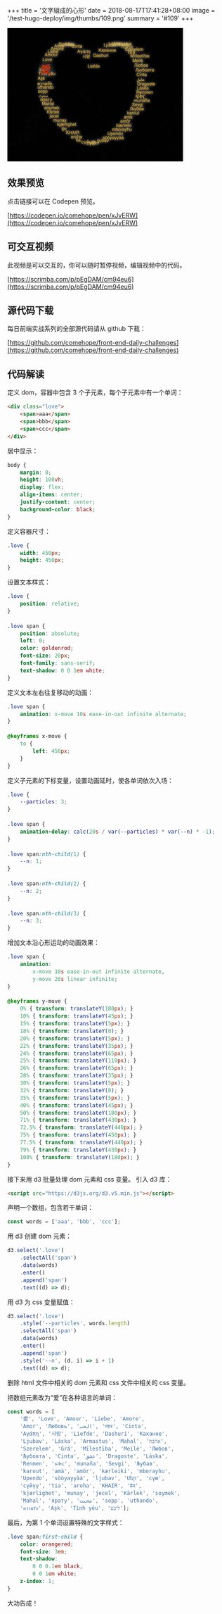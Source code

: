 +++
title = '文字組成的心形'
date = 2018-08-17T17:41:28+08:00
image = '/test-hugo-deploy/img/thumbs/109.png'
summary = '#109'
+++

![](./work.gif)

## 效果预览

点击链接可以在 Codepen 预览。

[https://codepen.io/comehope/pen/xJvERW](https://codepen.io/comehope/pen/xJvERW)

## 可交互视频

此视频是可以交互的，你可以随时暂停视频，编辑视频中的代码。

[https://scrimba.com/p/pEgDAM/cm94eu6](https://scrimba.com/p/pEgDAM/cm94eu6)

## 源代码下载

每日前端实战系列的全部源代码请从 github 下载：

[https://github.com/comehope/front-end-daily-challenges](https://github.com/comehope/front-end-daily-challenges)

## 代码解读

定义 dom，容器中包含 3 个子元素，每个子元素中有一个单词：
```html
<div class="love">
    <span>aaa</span>
    <span>bbb</span>
    <span>ccc</span>
</div>
```

居中显示：
```css
body {
    margin: 0;
    height: 100vh;
    display: flex;
    align-items: center;
    justify-content: center;
    background-color: black;
}
```

定义容器尺寸：
```css
.love {
    width: 450px;
    height: 450px;
}
```

设置文本样式：
```css
.love {
    position: relative;
}

.love span {
    position: absolute;
    left: 0;
    color: goldenrod;
    font-size: 20px;
    font-family: sans-serif;
    text-shadow: 0 0 1em white;
}
```

定义文本左右往复移动的动画：
```css
.love span {
    animation: x-move 10s ease-in-out infinite alternate;
}

@keyframes x-move {
    to {
        left: 450px;
    }
}
```

定义子元素的下标变量，设置动画延时，使各单词依次入场：
```css
.love {
    --particles: 3;
}

.love span {
    animation-delay: calc(20s / var(--particles) * var(--n) * -1);
}

.love span:nth-child(1) {
    --n: 1;
}

.love span:nth-child(2) {
    --n: 2;
}

.love span:nth-child(3) {
    --n: 3;
}
```

增加文本沿心形运动的动画效果：
```css
.love span {
    animation: 
        x-move 10s ease-in-out infinite alternate,
        y-move 20s linear infinite;
}

@keyframes y-move {
    0% { transform: translateY(180px); }
    10% { transform: translateY(45px); }
    15% { transform: translateY(5px); }
    18% { transform: translateY(0); }
    20% { transform: translateY(5px); }
    22% { transform: translateY(35px); }
    24% { transform: translateY(65px); }
    25% { transform: translateY(110px); }
    26% { transform: translateY(65px); }
    28% { transform: translateY(35px); }
    30% { transform: translateY(5px); }
    32% { transform: translateY(0); }
    35% { transform: translateY(5px); }
    40% { transform: translateY(45px); }
    50% { transform: translateY(180px); }
    71% { transform: translateY(430px); }
    72.5% { transform: translateY(440px); }
    75% { transform: translateY(450px); }
    77.5% { transform: translateY(440px); }
    79% { transform: translateY(430px); }
    100% { transform: translateY(180px); }
}
```

接下来用 d3 批量处理 dom 元素和 css 变量。
引入 d3 库：
```html
<script src="https://d3js.org/d3.v5.min.js"></script>
```

声明一个数组，包含若干单词：
```javascript
const words = ['aaa', 'bbb', 'ccc'];
```

用 d3 创建 dom 元素：
```javascript
d3.select('.love')
    .selectAll('span')
    .data(words)
    .enter()
    .append('span')
    .text((d) => d);
```

用 d3 为 css 变量赋值：
```javascript
d3.select('.love')
    .style('--particles', words.length)
    .selectAll('span')
    .data(words)
    .enter()
    .append('span')
    .style('--n', (d, i) => i + 1)
    .text((d) => d);
```

删除 html 文件中相关的 dom 元素和 css 文件中相关的 css 变量。

把数组元素改为“爱”在各种语言的单词：
```javascript
const words = [
    '愛', 'Love', 'Amour', 'Liebe', 'Amore',
    'Amor', 'Любовь', 'الحب', 'प्यार', 'Cinta',
    'Αγάπη', '사랑', 'Liefde', 'Dashuri', 'Каханне',
    'Ljubav', 'Láska', 'Armastus', 'Mahal', 'אהבה', 
    'Szerelem', 'Grá', 'Mīlestība', 'Meilė', 'Любов', 
    'Љубовта', 'Cinta', 'عشق', 'Dragoste', 'Láska', 
    'Renmen', 'ፍቅር', 'munaña', 'Sevgi', 'Љубав', 
    'karout', 'amà', 'amôr', 'kærleiki', 'mborayhu', 
    'Upendo', 'sòòyayyàà', 'ljubav', 'Սեր', 'сүю', 
    'сүйүү', 'tia', 'aroha', 'KHAIR', 'प्रेम', 
    'kjærlighet', 'munay', 'jecel', 'Kärlek', 'soymek', 
    'Mahal', 'ярату', 'محبت', 'sopp', 'uthando', 
    'ความรัก', 'Aşk', 'Tình yêu', 'ליבע'];
```

最后，为第 1 个单词设置特殊的文字样式：
```css
.love span:first-child {
    color: orangered;
    font-size: 3em;
    text-shadow: 
        0 0 0.1em black,
        0 0 1em white;
    z-index: 1;
}
```

大功告成！
